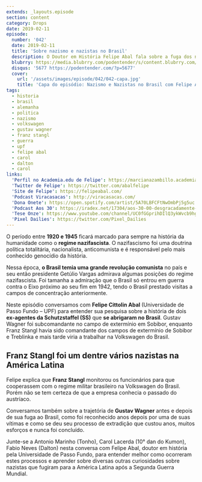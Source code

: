 ```yaml
---
extends: _layouts.episode
section: content
category: Drops
date: 2019-02-11
episode:
  number: '042'
  date: 2019-02-11
  title: 'Sobre nazismo e nazistas no Brasil'
  description: O Doutor em História Felipe Abal fala sobre a fuga dos nazistas Franz Stangl e Gustav Wagner ao Brasil após derrota da Alemanha na Segunda Guerra Mundial.
  blubrry: https://media.blubrry.com/podentender/s/content.blubrry.com/podentender/PODEntender_42.mp3
  disqus: '5677 https://podentender.com/?p=5677'
  cover:
    url: '/assets/images/episode/042/042-capa.jpg'
    title: 'Capa do episódio: Nazismo e Nazistas no Brasil com Felipe Abal'
tags:
  - historia
  - brasil
  - alemanha
  - politica
  - nazismo
  - volkswagen
  - gustav wagner
  - franz stangl
  - guerra
  - upf
  - felipe abal
  - carol
  - dalton
  - carol
links:
  'Perfil no Academia.edu de Felipe': https://marcianazambillo.academia.edu/FelipeAbal
  'Twitter de Felipe': https://twitter.com/abalfelipe
  'Site de Felipe': https://felipeabal.com/
  'Podcast Viracasacas': http://viracasacas.com/
  'Dona Onete': https://open.spotify.com/artist/5A70LBFCFtNwOmbPj5g5uc
  'Podcast Aos 30': https://iradex.net/17304/aos-30-00-desgracadamente-maravilhosa/
  'Tese Onze': https://www.youtube.com/channel/UC0fGGprihDIlQ3ykWvcb9hg
  'Pixel Dailies': https://twitter.com/Pixel_Dailies
---
```


O período entre **1920 e 1945** ficará marcado para sempre na história da humanidade como o **regime nazifascista**.
O nazifascismo foi uma doutrina política totalitária, nacionalista, anticomunista e é responsável pelo mais
conhecido genocídio da história.

Nessa época, **o Brasil temia uma grande revolução comunista** no país e seu então presidente Getúlio Vargas
admirava algumas posições do regime nazifascista. Foi tamanha a admiração que o Brasil só entrou em guerra
contra o Eixo próximo ao seu fim em 1942, tendo o Brasil prestado visitas a campos de concentração anteriormente.

Neste episódio conversamos com **Felipe Cittolin Abal** (Universidade de Passo Fundo – UPF) para entender sua
pesquisa sobre a história de dois **ex-agentes da Schutzstaffel (SS)** que **se abrigaram no Brasil**.
Gustav Wagner foi subcomandante no campo de extermínio em Sobibor, enquanto Franz Stangl havia sido comandante
dos campos de extermínio de Sobibor e Treblinka e mais tarde viria a trabalhar na Volkswagen do Brasil.

## Franz Stangl foi um dentre vários nazistas na América Latina

Felipe explica que **Franz Stangl** monitorou os funcionários para que cooperassem com o regime militar
brasileiro na Volkswagen do Brasil. Porém não se tem certeza de que a empresa conhecia o passado do austríaco.

Conversamos também sobre a trajetória de **Gustav Wagner** antes e depois de sua fuga ao Brasil, como foi
reconhecido anos depois por uma de suas vítimas e como se deu seu processo de extradição que custou anos,
muitos esforços e nunca foi concluído.

Junte-se a Antonio Marinho (Tonho), Carol Lacerda (10° dan do Kumon), Fabio Neves (Dalton) nesta conversa
com Felipe Abal, doutor em história pela Universidade de Passo Fundo, para entender melhor como ocorreram
estes processos e aprender sobre diversas outras curiosidades sobre nazistas que fugiram para a América Latina
após a Segunda Guerra Mundial.
